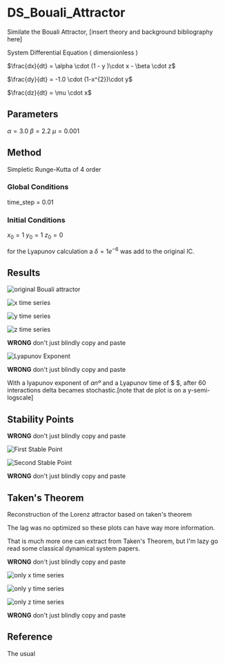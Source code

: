 
# DS_Bouali_Attractor

Similate the Bouali Attractor, [insert theory and background bibliography here]


System Differential Equation ( dimensionless )

$\frac{dx}{dt} = \alpha \cdot (1 - y )\cdot x - \beta \cdot z$

$\frac{dy}{dt} = -1.0 \cdot (1-x^{2})\cdot y$

$\frac{dz}{dt} = \mu \cdot x$


## Parameters

$\alpha = 3.0$
$\beta = 2.2$
$\mu = 0.001$

## Method

Simpletic Runge-Kutta of 4 order

### Global Conditions

time_step = 0.01

### Initial Conditions

$x_0 = 1$
$y_0 = 1$
$z_0 = 0$

for the Lyapunov calculation a $\delta=1e^{-6}$ was add to the original IC.

## Results 

![original Bouali attractor](https://github.com/gcontesini/DS_Bouali_Attractor/blob/master/ts_bouali_attractor.png)

![x time series](https://github.com/gcontesini/DS_Bouali_Attractor/blob/master/bouali_attractor_x_ts.png)

![y time series](https://github.com/gcontesini/DS_Bouali_Attractor/blob/master/bouali_attractor_y_ts.png)

![z time series](https://github.com/gcontesini/DS_Bouali_Attractor/blob/master/bouali_attractor_z_ts.png)

**WRONG** don't just blindly copy and paste

![Lyapunov Exponent](https://github.com/gcontesini/DS_Bouali_Attractor/blob/master/bouali_attractor_lyapunov_exp.png)

**WRONG** don't just blindly copy and paste

With a lyapunov exponent of $a nº$ and a Lyapunov time of $ $, after 
60 interactions delta becames stochastic.[note that de plot is on a y-semi-logscale]

## Stability Points

**WRONG** don't just blindly copy and paste

<!-- The Stability points can be achieve by open the circuit -->

<!-- $i^{\star}(x)= -x\cdot(\frac{\epsilon}{(\beta+\epsilon)}+b)$ -->

<!-- When the circuit is open, the current -->
<!-- First Stable Points$x=1.1686\hspace{0.25cm}  y=0.0096\hspace{0.25cm}  z=-1.1589$ -->

<!-- $x=-1.1686\hspace{0.25cm}  y=-0.0096\hspace{0.25cm}  z=1.1589$ -->

![First Stable Point](https://github.com/gcontesini/DS_Bouali_Attractor/blob/master/ts_Bouali_attractor_SSP.png)

![Second Stable Point](https://github.com/gcontesini/DS_Bouali_Attractor/blob/master/ts_Bouali_attractor_FSP.png)

**WRONG** don't just blindly copy and paste

## Taken's Theorem

Reconstruction of the Lorenz attractor based on taken's theorem

The lag was no optimized so these plots can have way more information.

That is much more one can extract from Taken's Theorem, but I'm lazy go read some classical dynamical system papers.

**WRONG** don't just blindly copy and paste

![only x time series](https://github.com/gcontesini/DS_Bouali_Attractor/blob/master/bouali_x_takens_theorem.png)

![only y time series](https://github.com/gcontesini/DS_Bouali_Attractor/blob/master/bouali_y_takens_theorem.png)

![only z time series](https://github.com/gcontesini/DS_Bouali_Attractor/blob/master/bouali_z_takens_theorem.png)

**WRONG** don't just blindly copy and paste

## Reference

The usual

